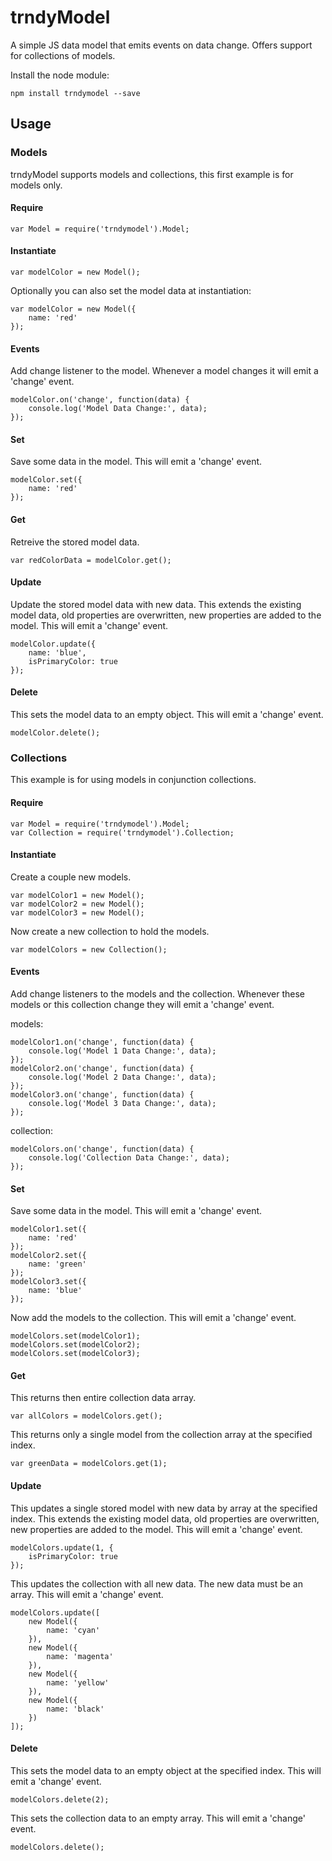 # trndyModel

A simple JS data model that emits events on data change. Offers support for collections of models.

Install the node module:

```
npm install trndymodel --save
```

## Usage

### Models

trndyModel supports models and collections, this first example is for models only.

#### Require

```
var Model = require('trndymodel').Model;
```

#### Instantiate

```
var modelColor = new Model();
```

Optionally you can also set the model data at instantiation:

```
var modelColor = new Model({
    name: 'red'
});
```

#### Events

Add change listener to the model. Whenever a model changes it will emit a 'change' event.

```
modelColor.on('change', function(data) {
    console.log('Model Data Change:', data);
});
```

#### Set

Save some data in the model. This will emit a 'change' event.

```
modelColor.set({
    name: 'red'
});
```

#### Get

Retreive the stored model data.

```
var redColorData = modelColor.get();
```

#### Update

Update the stored model data with new data. This extends the existing model data, old properties are overwritten, new properties are added to the model. This will emit a 'change' event.

```
modelColor.update({
    name: 'blue',
    isPrimaryColor: true
});
```

#### Delete

This sets the model data to an empty object.  This will emit a 'change' event.

```
modelColor.delete();
```

### Collections

This example is for using models in conjunction collections.

#### Require

```
var Model = require('trndymodel').Model;
var Collection = require('trndymodel').Collection;
```

#### Instantiate

Create a couple new models.

```
var modelColor1 = new Model();
var modelColor2 = new Model();
var modelColor3 = new Model();
```

Now create a new collection to hold the models.

```
var modelColors = new Collection();
```

#### Events

Add change listeners to the models and the collection. Whenever these models or this collection change they will emit a 'change' event.

models:

```
modelColor1.on('change', function(data) {
    console.log('Model 1 Data Change:', data);
});
modelColor2.on('change', function(data) {
    console.log('Model 2 Data Change:', data);
});
modelColor3.on('change', function(data) {
    console.log('Model 3 Data Change:', data);
});

```

collection:

```
modelColors.on('change', function(data) {
    console.log('Collection Data Change:', data);
});
```

#### Set

Save some data in the model. This will emit a 'change' event.

```
modelColor1.set({
    name: 'red'
});
modelColor2.set({
    name: 'green'
});
modelColor3.set({
    name: 'blue'
});
```

Now add the models to the collection. This will emit a 'change' event.

```
modelColors.set(modelColor1);
modelColors.set(modelColor2);
modelColors.set(modelColor3);
```

#### Get

This returns then entire collection data array.

```
var allColors = modelColors.get();
```

This returns only a single model from the collection array at the specified index.

```
var greenData = modelColors.get(1);
```

#### Update

This updates a single stored model with new data by array at the specified index. This extends the existing model data, old properties are overwritten, new properties are added to the model. This will emit a 'change' event.

```
modelColors.update(1, {
    isPrimaryColor: true
});
```

This updates the collection with all new data. The new data must be an array. This will emit a 'change' event.

```
modelColors.update([
    new Model({
        name: 'cyan'
    }),
    new Model({
        name: 'magenta'
    }),
    new Model({
        name: 'yellow'
    }),
    new Model({
        name: 'black'
    })
]);
```

#### Delete

This sets the model data to an empty object at the specified index.  This will emit a 'change' event.

```
modelColors.delete(2);
```

This sets the collection data to an empty array.  This will emit a 'change' event.

```
modelColors.delete();
```
